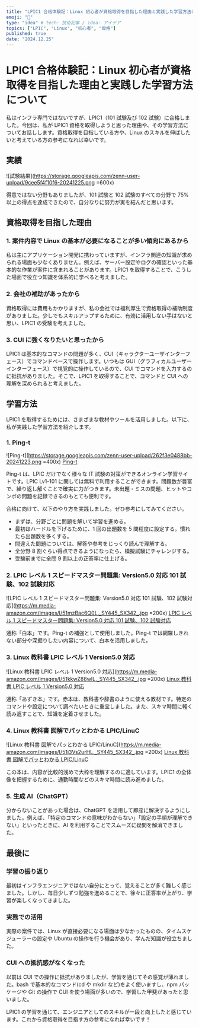 ```yaml
---
title: "LPIC1 合格体験記：Linux 初心者が資格取得を目指した理由と実践した学習方法について"
emoji: "📝"
type: "idea" # tech: 技術記事 / idea: アイデア
topics: ["LPIC", "Linux", "初心者", "資格"]
published: true
date: "2024.12.25"
---
```


# LPIC1 合格体験記：Linux 初心者が資格取得を目指した理由と実践した学習方法について

私はインフラ専門ではないですが、LPIC1（101 試験及び 102 試験）に合格しました。今回は、私が LPIC1 資格を取得しようと思った理由や、その学習方法についてお話しします。資格取得を目指している方や、Linux のスキルを伸ばしたいと考えている方の参考になれば幸いです。

## 実績

![試験結果](https://storage.googleapis.com/zenn-user-upload/9cee5f4f10f6-20241225.png =600x)

得意ではない分野もありましたが、101 試験と 102 試験のすべての分野で 75%以上の得点を達成できたので、自分なりに努力が実を結んだと思います。

## 資格取得を目指した理由

### 1. 案件内容で Linux の基本が必要になることが多い傾向にあるから

私は主にアプリケーション開発に携わっていますが、インフラ関連の知識が求められる場面も少なくありません。例えば、サーバー設定やログの確認といった基本的な作業が案件に含まれることがあります。LPIC1 を取得することで、こうした場面で役立つ知識を体系的に学べると考えました。

### 2. 会社の補助があったから

資格取得には費用もかかりますが、私の会社では福利厚生で資格取得の補助制度がありました。少しでもスキルアップするために、有効に活用しない手はないと思い、LPIC1 の受験を考えました。

### 3. CUI に強くなりたいと思ったから

LPIC1 は基本的なコマンドの問題が多く、CUI（キャラクターユーザインターフェース）でコマンドベースで操作します。いつもは GUI（グラフィカルユーザーインターフェース）で視覚的に操作しているので、CUI でコマンドを入力するのに抵抗がありました。そこで、LPIC1 を取得することで、コマンドと CUI への理解を深められると考えました。

## 学習方法

LPIC1 を取得するためには、さまざまな教材やツールを活用しました。以下に、私が実践した学習方法を紹介します。

### 1. Ping-t

![Ping-t](https://storage.googleapis.com/zenn-user-upload/262f3e0488bb-20241223.png =400x)
[Ping-t](https://mondai.ping-t.com/g)

Ping-t は、LPIC だけでなく様々な IT 試験の対策ができるオンライン学習サイトです。LPIC Lv1-101 に関しては無料で利用することができます。問題数が豊富で、繰り返し解くことで確実に力がつきます。未出題・ミスの問題、ヒットやコンボの問題を記録できるのもとても便利です。

合格に向けて、以下のやり方を実践しました。ぜひ参考にしてみてください。

- まずは、分野ごとに問題を解いて学習を進める。
- 最初はハードルを下げるために、1 回の出題数を 5 問程度に設定する。慣れたら出題数を多くする。
- 間違えた問題については、解答や参考をじっくり読んで理解する。
- 全分野 8 割ぐらい得点できるようになったら、模擬試験にチャレンジする。
- 受験前までに全問 9 割以上の正答率に仕上げる。

### 2. LPIC レベル 1 スピードマスター問題集: Version5.0 対応 101 試験、102 試験対応

![LPIC レベル 1 スピードマスター問題集: Version5.0 対応 101 試験、102 試験対応](https://m.media-amazon.com/images/I/51mzBac6Q0L._SY445_SX342_.jpg =200x)
[LPIC レベル 1 スピードマスター問題集: Version5.0 対応 101 試験、102 試験対応](https://amzn.asia/d/2bKNWh8)

通称「白本」です。Ping-t の補強として使用しました。Ping-t では網羅しきれない部分や深掘りしたい内容について、白本を活用しました。

### 3. Linux 教科書 LPIC レベル 1 Version5.0 対応

![Linux 教科書 LPIC レベル 1 Version5.0 対応](https://m.media-amazon.com/images/I/51kkwZ88wIL._SY445_SX342_.jpg =200x)
[Linux 教科書 LPIC レベル 1 Version5.0 対応](https://amzn.asia/d/4A8Y9dd)

通称「あずき本」です。赤本は、教科書や辞書のように使える教材です。特定のコマンドや設定について調べたいときに重宝しました。また、スキマ時間に軽く読み返すことで、知識を定着させました。

### 4. Linux 教科書 図解でパッとわかる LPIC/LinuC

![Linux 教科書 図解でパッとわかる LPIC/LinuC](https://m.media-amazon.com/images/I/51j3Vs2urHL._SY445_SX342_.jpg =200x)
[Linux 教科書 図解でパッとわかる LPIC/LinuC](https://amzn.asia/d/gDt8pRz)

この本は、内容が比較的浅めで大枠を理解するのに適しています。LPIC1 の全体像を把握するために、通勤時間などのスキマ時間に読み進めました。

### 5. 生成 AI（ChatGPT）

分からないことがあった場合は、ChatGPT を活用して即座に解決するようにしました。例えば、「特定のコマンドの意味がわからない」「設定の手順が理解できない」といったときに、AI を利用することでスムーズに疑問を解消できました。

## 最後に

### 学習の振り返り

最初はインフラエンジニアではない自分にとって、覚えることが多く難しく感じました。しかし、毎日少しずつ勉強を進めることで、徐々に正答率が上がり、学習が楽しくなってきました。

### 実務での活用

実際の案件では、Linux が直接必要になる場面は少なかったものの、タイムスケジューラーの設定や Ubuntu の操作を行う機会があり、学んだ知識が役立ちました。

### CUI への抵抗感がなくなった

以前は CUI での操作に抵抗がありましたが、学習を通じてその感覚が薄れました。bash で基本的なコマンド(cd や mkdir など)をよく使いますし、npm パッケージや Git の操作で CUI を使う場面が多いので、学習した甲斐があったと思いました。

LPIC1 の学習を通じて、エンジニアとしてのスキルが一段と向上したと感じています。これから資格取得を目指す方の参考になれば幸いです！
